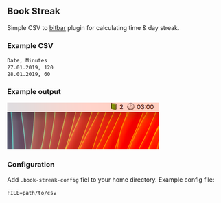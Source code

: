 Book Streak
---
Simple CSV to [bitbar](https://github.com/matryer/bitbar) plugin for calculating time & day streak.

### Example CSV
```
Date, Minutes
27.01.2019, 120
28.01.2019, 60
```

### Example output
![screen.png](screen.png)

### Configuration
Add `.book-streak-config` fiel to your home directory. Example config file:

```
FILE=path/to/csv
```
